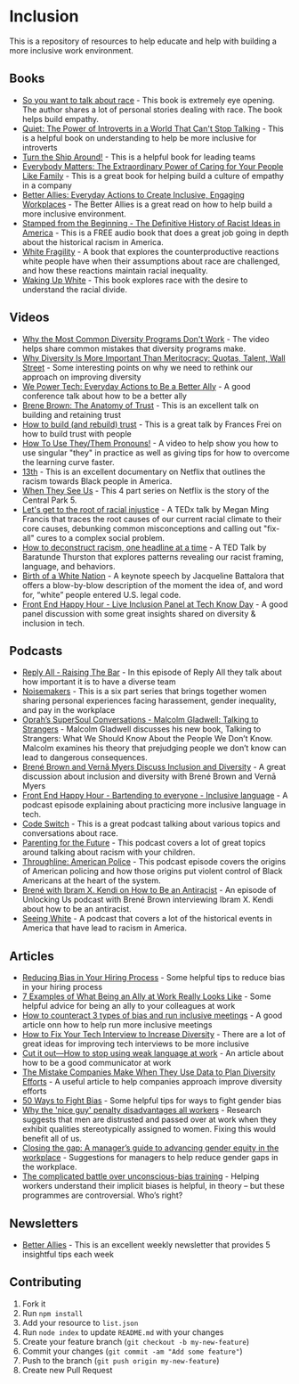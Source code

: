 # Inclusion 
 This is a repository of resources to help educate and help with building a more inclusive work environment.

## Books
 * [So you want to talk about race](https://www.amazon.com/You-Want-Talk-About-Race/dp/1580056776) - This book is extremely eye opening. The author shares a lot of personal stories dealing with race. The book helps build empathy.
 * [Quiet: The Power of Introverts in a World That Can't Stop Talking](https://www.amazon.com/Quiet-Power-Introverts-World-Talking/dp/0307352145/ref=sr_1_3?crid=2HP9PYKIEJNNY&keywords=quiet+the+power+of+introverts&qid=1553744069&s=gateway&sprefix=quiet+%2Caps%2C275&sr=8-3) - This is a helpful book on understanding to help be more inclusive for introverts
 * [Turn the Ship Around!](https://www.amazon.com/Turn-Ship-Around-Turning-Followers/dp/1591846404/ref=sr_1_1?crid=1V20YD4UF58JH&keywords=turn+the+ship+around&qid=1553744165&s=gateway&sprefix=turn+the+ship+%2Caps%2C275&sr=8-1) - This is a helpful book for leading teams
 * [Everybody Matters: The Extraordinary Power of Caring for Your People Like Family](https://www.amazon.com/Everybody-Matters-Extraordinary-Caring-People-ebook/dp/B00SI02E5S/) - This is a great book for helping build a culture of empathy in a company
 * [Better Allies: Everyday Actions to Create Inclusive, Engaging Workplaces](https://www.amazon.com/Better-Allies-Everyday-Inclusive-Workplaces/dp/1732723303) - The Better Allies is a great read on how to help build a more inclusive environment.
 * [Stamped from the Beginning - The Definitive History of Racist Ideas in America](https://open.spotify.com/album/6PzcVM8Z1GMqeGlMBQ6ikX?si=HceQ3l1bT1G9jSW2EiNFGA) - This is a FREE audio book that does a great job going in depth about the historical racism in America.
 * [White Fragility](https://www.amazon.com/White-Fragility-People-About-Racism/dp/0807047414/) - A book that explores the counterproductive reactions white people have when their assumptions about race are challenged, and how these reactions maintain racial inequality.
 * [Waking Up White](https://www.amazon.com/Waking-White-Finding-Myself-Story/dp/B01EINQC3I) - This book explores race with the desire to understand the racial divide.

## Videos
 * [Why the Most Common Diversity Programs Don't Work](https://hbr.org/video/5108682441001/why-the-most-common-diversity-programs-dont-work) - The video helps share common mistakes that diversity programs make.
 * [Why Diversity Is More Important Than Meritocracy: Quotas, Talent, Wall Street](https://www.youtube.com/watch?v=78yqUylmC_o) - Some interesting points on why we need to rethink our approach on improving diversity
 * [We Power Tech: Everyday Actions to Be a Better Ally](https://www.youtube.com/watch?v=bKHGeYPCifw&feature=youtu.be&t=266) - A good conference talk about how to be a better ally
 * [Brene Brown: The Anatomy of Trust](https://brenebrown.com/videos/anatomy-trust-video/) - This is an excellent talk on building and retaining trust
 * [How to build (and rebuild) trust](https://www.ted.com/talks/frances_frei_how_to_build_and_rebuild_trust) - This is a great talk by Frances Frei on how to build trust with people
 * [How To Use They/Them Pronouns!](https://www.youtube.com/watch?v=rM51Q-hsqXc) - A video to help show you how to use singular "they" in practice as well as giving tips for how to overcome the learning curve faster.
 * [13th](https://www.netflix.com/title/80091741) - This is an excellent documentary on Netflix that outlines the racism towards Black people in America.
 * [When They See Us](https://www.netflix.com/title/80200549) - This 4 part series on Netflix is the story of the Central Park 5.
 * [Let's get to the root of racial injustice](https://www.youtube.com/watch?v=-aCn72iXO9s) - A TEDx talk by Megan Ming Francis that traces the root causes of our current racial climate to their core causes, debunking common misconceptions and calling out "fix-all" cures to a complex social problem.
 * [How to deconstruct racism, one headline at a time](https://www.ted.com/talks/baratunde_thurston_how_to_deconstruct_racism_one_headline_at_a_time/transcript?utm_source=newsletter_weekly_2019-05-31&utm_campaign=newsletter_weekly&utm_medium=email&utm_content=talk_of_the_week_button) - A TED Talk by Baratunde Thurston that explores patterns revealing our racist framing, language, and behaviors.
 * [Birth of a White Nation](https://www.youtube.com/watch?v=riVAuC0dnP4) - A keynote speech by Jacqueline Battalora that offers a blow-by-blow description of the moment the idea of, and word for, “white” people entered U.S. legal code.
 * [Front End Happy Hour - Live Inclusion Panel at Tech Know Day](https://www.youtube.com/watch?v=aBuySq_Ie_o) - A good panel discussion with some great insights shared on diversity & inclusion in tech.

## Podcasts
 * [Reply All - Raising The Bar](https://gimletmedia.com/shows/reply-all/76h54l/52-raising-the-bar) - In this episode of Reply All they talk about how important it is to have a diverse team
 * [Noisemakers](https://www.timesupnow.com/noisemakers) - This is a six part series that brings together women sharing personal experiences facing harassement, gender inequality, and pay in the workplace
 * [Oprah’s SuperSoul Conversations - Malcolm Gladwell: Talking to Strangers](https://www.podbean.com/media/share/dir-9xc5c-6d26e3d) - Malcolm Gladwell discusses his new book, Talking to Strangers: What We Should Know About the People We Don’t Know. Malcolm examines his theory that prejudging people we don’t know can lead to dangerous consequences.
 * [Brené Brown and Vernā Myers Discuss Inclusion and Diversity](https://open.spotify.com/episode/7jxo2jBUVWLE1kXtfuAW5v) - A great discussion about inclusion and diversity with Brené Brown and Vernā Myers
 * [Front End Happy Hour - Bartending to everyone - Inclusive language](https://frontendhappyhour.com/episodes/bartending-to-everyone-inclusive-language/) - A podcast episode explaining about practicing more inclusive language in tech.
 * [Code Switch](https://www.npr.org/podcasts/510312/codeswitch) - This is a great podcast talking about various topics and conversations about race.
 * [Parenting for the Future](https://podcasts.apple.com/us/podcast/parenting-for-the-future/id1481728272) - This podcast covers a lot of great topics around talking about racism with your children.
 * [Throughline: American Police](https://podcasts.apple.com/us/podcast/american-police/id1451109634) - This podcast episode covers the origins of American policing and how those origins put violent control of Black Americans at the heart of the system.
 * [Brené with Ibram X. Kendi on How to Be an Antiracist](https://brenebrown.com/podcast/brene-with-ibram-x-kendi-on-how-to-be-an-antiracist/) - An episode of Unlocking Us podcast with Brené Brown interviewing Ibram X. Kendi about how to be an antiracist.
 * [Seeing White](http://www.sceneonradio.org/seeing-white/) - A podcast that covers a lot of the historical events in America that have lead to racism in America.

## Articles
 * [Reducing Bias in Your Hiring Process](https://medium.com/@mekkaokereke/reducing-bias-in-your-hiring-process-2a9b699e964b) - Some helpful tips to reduce bias in your hiring process
 * [7 Examples of What Being an Ally at Work Really Looks Like](https://www.themuse.com/advice/what-is-an-ally-7-examples) - Some helpful advice for being an ally to your colleagues at work
 * [How to counteract 3 types of bias and run inclusive meetings](https://www.atlassian.com/blog/teamwork/how-to-run-inclusive-meetings) - A good article onn how to help run more inclusive meetings
 * [How to Fix Your Tech Interview to Increase Diversity](https://www.diversifytech.co/blog/how-to-fix-tech-interview-to-increase-diversity) - There are a lot of great ideas for improving tech interviews to be more inclusive
 * [Cut it out—How to stop using weak language at work](https://www.theladders.com/career-advice/cut-it-out-how-to-stop-using-weak-language-at-work) - An article about how to be a good communicator at work
 * [The Mistake Companies Make When They Use Data to Plan Diversity Efforts](https://hbr.org/2019/04/the-mistake-companies-make-when-they-use-data-to-plan-diversity-efforts) - A useful article to help companies approach improve diversity efforts
 * [50 Ways to Fight Bias](https://leanin.org/50-ways-to-fight-gender-bias) - Some helpful tips for ways to fight gender bias
 * [Why the 'nice guy' penalty disadvantages all workers](https://www.bbc.com/worklife/article/20210310-why-the-nice-guy-penalty-disadvantages-all-workers) - Research suggests that men are distrusted and passed over at work when they exhibit qualities stereotypically assigned to women. Fixing this would benefit all of us.
 * [Closing the gap: A manager’s guide to advancing gender equity in the workplace](https://fellow.app/blog/management/closing-the-gap-managers-guide-to-gender-equity-in-the-workplace) - Suggestions for managers to help reduce gender gaps in the workplace.
 * [The complicated battle over unconscious-bias training](https://www.bbc.com/worklife/article/20210326-the-complicated-battle-over-unconscious-bias-training) - Helping workers understand their implicit biases is helpful, in theory – but these programmes are controversial. Who’s right?

## Newsletters
 * [Better Allies](https://betterallies.com/more-content/) - This is an excellent weekly newsletter that provides 5 insightful tips each week

## Contributing 
1. Fork it
2. Run `npm install`
3. Add your resource to `list.json`
4. Run `node index` to update `README.md` with your changes
5. Create your feature branch (`git checkout -b my-new-feature`)
6. Commit your changes (`git commit -am "Add some feature"`)
7. Push to the branch (`git push origin my-new-feature`)
8. Create new Pull Request
